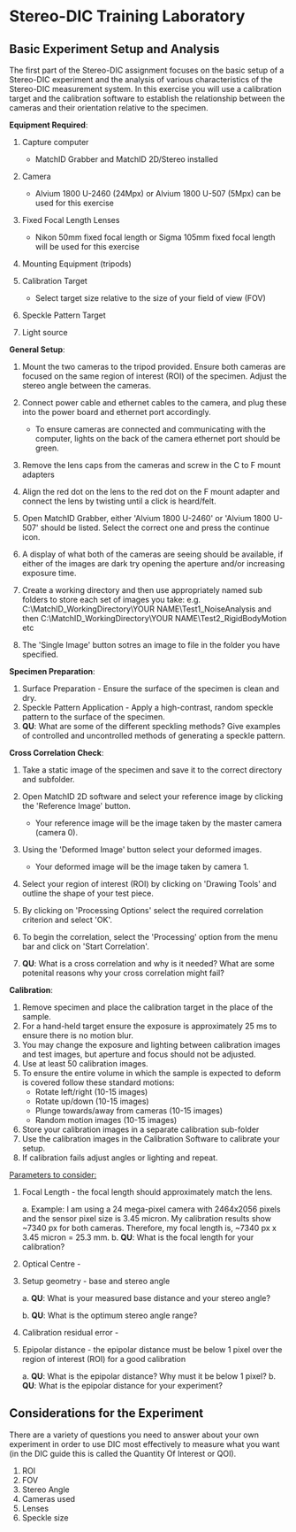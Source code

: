 # Stereo-DIC Training Laboratory
## Basic Experiment Setup and Analysis
The first part of the Stereo-DIC assignment focuses on the basic setup of a Stereo-DIC experiment and the analysis of various characteristics of the Stereo-DIC measurement system. In this exercise you will use a calibration target and the calibration software to establish the relationship between the cameras and their orientation relative to the specimen.

**Equipment Required**:
1. Capture computer
       
   * MatchID Grabber and MatchID 2D/Stereo installed    
2. Camera

   * Alvium 1800 U-2460 (24Mpx) or Alvium 1800 U-507 (5Mpx) can be used for this exercise
3.  Fixed Focal Length Lenses

    * Nikon 50mm fixed focal length or Sigma 105mm fixed focal length will be used for this exercise

4.  Mounting Equipment (tripods)
5.  Calibration Target
    
    * Select target size relative to the size of your field of view (FOV)
6. Speckle Pattern Target
7. Light source


**General Setup**:

1. Mount the two cameras to the tripod provided. Ensure both cameras are focused on the same region of interest (ROI) of the specimen.  Adjust the stereo angle between the cameras.
2. Connect power cable and ethernet cables to the camera, and plug these into the power board and ethernet port accordingly.

    * To ensure cameras are connected and communicating with the computer, lights on the back of the camera ethernet port should be green.

3. Remove the lens caps from the cameras and screw in the C to F mount adapters  
4. Align the red dot on the lens to the red dot on the F mount adapter and connect the lens by twisting until a click is heard/felt.
5. Open MatchID Grabber, either 'Alvium 1800 U-2460' or 'Alvium 1800 U-507' should be listed. Select the correct one and press the continue icon.
6. A display of what both of the cameras are seeing should be available, if either of the images are dark try opening the aperture and/or increasing exposure time.
7. Create a working directory and then use appropriately named sub folders to store each set of images you take: e.g. C:\MatchID_WorkingDirectory\YOUR NAME\Test1_NoiseAnalysis and then C:\MatchID_WorkingDirectory\YOUR NAME\Test2_RigidBodyMotion etc
8. The 'Single Image' button sotres an image to file in the folder you have specified.


**Specimen Preparation**:
1. Surface Preparation - Ensure the surface of the specimen is clean and dry.
2. Speckle Pattern Application - Apply a high-contrast, random speckle pattern to the surface of the specimen.
3. **QU**: What are some of the different speckling methods? Give examples of controlled and uncontrolled methods of generating a speckle pattern.

**Cross Correlation Check**:

1. Take a static image of the specimen and save it to the correct directory and subfolder.
2. Open MatchID 2D software and select your reference image by clicking the 'Reference Image' button.

    * Your reference image will be the image taken by the master camera (camera 0).
3. Using the 'Deformed Image' button select your deformed images. 
    * Your deformed image will be the image taken by camera 1.
 
4. Select your region of interest (ROI) by clicking on 'Drawing Tools' and outline the shape of your test piece.     
5. By clicking on 'Processing Options' select the required correlation criterion and select 'OK'.
6. To begin the correlation, select the 'Processing' option from the menu bar and click on 'Start Correlation'.
7. **QU**: What is a cross correlation and why is it needed? What are some potenital reasons why your cross correlation might fail?

**Calibration**:

1. Remove specimen and place the calibration target in the place of the sample. 
2. For a hand-held target ensure the exposure is approximately 25 ms to ensure there is no motion blur.
3. You may change the exposure and lighting between calibration images and test images, but aperture and focus should not be adjusted.
4. Use at least 50 calibration images. 
5. To ensure the entire volume in which the sample is expected to deform is covered follow these standard motions:
    * Rotate left/right (10-15 images)
    * Rotate up/down (10-15 images)
    * Plunge towards/away from cameras (10-15 images)
    * Random motion images (10-15 images)  
6. Store your calibration images in a separate calibration sub-folder    
7. Use the calibration images in the Calibration Software to calibrate your setup.
8. If calibration fails adjust angles or lighting and repeat.

<u>Parameters to consider:</u>

1. Focal Length - the focal length should approximately match the lens.

   a. Example: I am using a 24 mega-pixel camera with 2464x2056 pixels and the sensor pixel size is 3.45 micron. My calibration results show ~7340 px for both cameras. Therefore, my focal length is, ~7340 px x 3.45 micron = 25.3 mm.
   b. **QU**: What is the focal length for your calibration?

2. Optical Centre - 
3. Setup geometry - base and stereo angle

   a. **QU**: What is your measured base distance and your stereo angle? 

   b. **QU**: What is the optimum stereo angle range?

4. Calibration residual error -
5. Epipolar distance - the epipolar distance must be below 1 pixel over the region of interest (ROI) for a good calibration 
   
    a. **QU**: What is the epipolar distance? Why must it be below 1 pixel?
    b. **QU**: What is the epipolar distance for your experiment?














## Considerations for the Experiment
There are a variety of questions you need to answer about your own experiment in order to use DIC most effectively to measure what you want (in the DIC guide this is called the Quantity Of Interest or QOI).


1. ROI
2. FOV
3. Stereo Angle
4. Cameras used
5. Lenses
6. Speckle size 